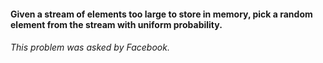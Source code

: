 #### Given a stream of elements too large to store in memory, pick a random element from the stream with uniform probability.

###### This problem was asked by Facebook.
